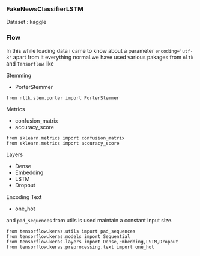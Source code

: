 ### FakeNewsClassifierLSTM
Dataset : kaggle

### Flow
In this while loading data i came to know about a parameter `encoding='utf-8'` apart from it everything normal.we have used various pakages from `nltk` and `Tensorflow` like

Stemming
* PorterStemmer
```commandline
from nltk.stem.porter import PorterStemmer
```

Metrics
* confusion_matrix
* accuracy_score
```commandline
from sklearn.metrics import confusion_matrix
from sklearn.metrics import accuracy_score
```

Layers
* Dense
* Embedding
* LSTM
* Dropout

Encoding Text
* one_hot

and `pad_sequences` from utils is used maintain a constant input size.
```commandline
from tensorflow.keras.utils import pad_sequences
from tensorflow.keras.models import Sequential
from tensorflow.keras.layers import Dense,Embedding,LSTM,Dropout
from tensorflow.keras.preprocessing.text import one_hot
```

